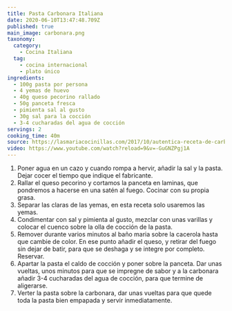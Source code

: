 ```yaml
---
title: Pasta Carbonara Italiana
date: 2020-06-10T13:47:48.709Z
published: true
main_image: carbonara.png
taxonomy:
  category:
    - Cocina Italiana
  tag:
    - cocina internacional
    - plato único
ingredients:
  - 100g pasta por persona
  - 4 yemas de huevo
  - 40g queso pecorino rallado
  - 50g panceta fresca
  - pimienta sal al gusto
  - 30g sal para la cocción
  - 3-4 cucharadas del agua de cocción
servings: 2
cooking_time: 40m
source: https://lasmariacocinillas.com/2017/10/autentica-receta-de-carbonara-italiana.html/
video: https://www.youtube.com/watch?reload=9&v=-GuGNZPgj1A
---
```

1. Poner agua en un cazo y cuando rompa a hervir, añadir la sal y la pasta. Dejar cocer el tiempo que indique el fabricante. 
2. Rallar el queso pecorino y cortamos la panceta en laminas, que pondremos a hacerse en una satén al fuego. Cocinar con su propia grasa. 
3. Separar las claras de las yemas, en esta receta solo usaremos las yemas. 
4. Condimentar con sal y pimienta al gusto, mezclar con unas varillas y colocar el cuenco sobre la olla de cocción de la pasta.
5. Remover durante varios minutos al baño maria sobre la cacerola hasta que cambie de color. En ese punto añadir el queso, y retirar del fuego sin dejar de batir, para que se deshaga y se integre por completo. Reservar.
6. Apartar la pasta el caldo de cocción y poner sobre la panceta. Dar unas vueltas, unos minutos para que se impregne de sabor y a la carbonara añadir 3-4 cucharadas del agua de cocción, para que termine de aligerarse. 
7. Verter la pasta sobre la carbonara, dar unas vueltas para que quede toda la pasta bien empapada y servir inmediatamente. 